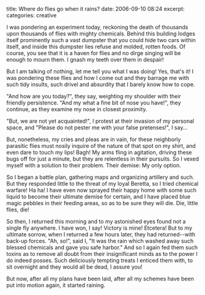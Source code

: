 title: Where do flies go when it rains?
date: 2006-09-10 08:24
excerpt: 
categories: creative

I was pondering an experiment today, reckoning the death of thousands upon thousands of flies with mighty chemicals. Behind this building lodges itself prominently such a vast dumpster that you could hide two cars within itself, and inside this dumpster lies refuse and molded, rotten foods. Of course, you see that it is a haven for flies and no dirge singing will be enough to mourn them. I gnash my teeth over them in despair!

But I am talking of nothing, let me tell you what I was doing! Yes, that's it! I was pondering these flies and how I come out and they barrage me with such tidy insults, such drivel and absurdity that I barely know how to cope.

"And how are you today?", they say, weighting my shoulder with their friendly persistence. "And my what a fine bit of nose you have!", they continue, as they examine my nose in closest proximity.

"But, we are not yet acquainted!", I protest at their invasion of my personal space, and "Please do not pester me with your false pretenses!", I say...

But, nonetheless, my cries and pleas are in vain, for these neighborly parasitic flies must nosily inquire of the nature of that spot on my shirt, and even dare to touch my lips! Bagh! My arms fling in agitation, driving these bugs off for just a minute, but they are relentless in their pursuits. So I vexed myself with a solution to their problem. Their demise: My only option.

So I began a battle plan, gathering maps and organizing artillery and such. But they responded little to the threat of my loyal Beretta, so I tried chemical warfare! Ha ha! I have even now sprayed their happy home with some such liquid to become their ultimate demise for certain, and I have placed blue magic pebbles in their feeding areas, so as to be sure they will die. Die, little flies, die!

So then, I returned this morning and to my astonished eyes found not a single fly anywhere. I have won, I say! Victory is mine! Etcetera! But to my ultimate sorrow, when I returned a few hours later, they had returned--with back-up forces. "Ah, so!", said I, "It was the rain which washed away such blessed chemicals and gave you safe harbor." And so I again fed them such toxins as to remove all doubt from their insignificant minds as to the power I do indeed posses. Such deliciously tempting treats I enticed them with, to sit overnight and they would all be dead, I assure you!

But now, after all my plans have been laid, after all my schemes have been put into motion again, it started raining.